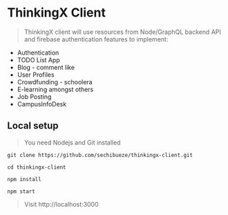 # ThinkingX Client

> ThinkingX client will use resources from Node/GraphQL backend API and firebase authentication features to implement:

- Authentication
- TODO List App
- Blog - comment like
- User Profiles
- Crowdfunding - schoolera
- E-learning amongst others
- Job Posting
- CampusInfoDesk

## Local setup

> You need Nodejs and Git installed

`git clone https://github.com/sechibueze/thinkingx-client.git`

`cd thinkingx-client`

`npm install`

`npm start`

> Visit http://localhost:3000
